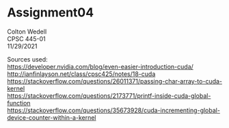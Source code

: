 # Assignment04

Colton Wedell\
CPSC 445-01\
11/29/2021

Sources used:\
https://developer.nvidia.com/blog/even-easier-introduction-cuda/ \
http://ianfinlayson.net/class/cpsc425/notes/18-cuda \
https://stackoverflow.com/questions/26011371/passing-char-array-to-cuda-kernel \
https://stackoverflow.com/questions/2173771/printf-inside-cuda-global-function \
https://stackoverflow.com/questions/35673928/cuda-incrementing-global-device-counter-within-a-kernel
